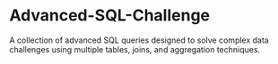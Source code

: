 # Advanced-SQL-Challenge
A collection of advanced SQL queries designed to solve complex data challenges using multiple tables, joins, and aggregation techniques.
